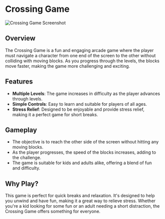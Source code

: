 

# Crossing Game

![Crossing Game Screenshot](./path_to_image.png)

## Overview

The Crossing Game is a fun and engaging arcade game where the player must navigate a character from one end of the screen to the other without colliding with moving blocks. As you progress through the levels, the blocks move faster, making the game more challenging and exciting.

## Features

- **Multiple Levels**: The game increases in difficulty as the player advances through levels.
- **Simple Controls**: Easy to learn and suitable for players of all ages.
- **Stress Relief**: Designed to be enjoyable and provide stress relief, making it a perfect game for short breaks.

## Gameplay

- The objective is to reach the other side of the screen without hitting any moving blocks.
- As the player progresses, the speed of the blocks increases, adding to the challenge.
- The game is suitable for kids and adults alike, offering a blend of fun and difficulty.

## Why Play?

This game is perfect for quick breaks and relaxation. It's designed to help you unwind and have fun, making it a great way to relieve stress. Whether you're a kid looking for some fun or an adult needing a short distraction, the Crossing Game offers something for everyone.


